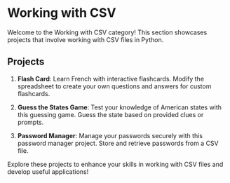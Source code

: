 # Working with CSV

Welcome to the Working with CSV category! This section showcases projects that involve working with CSV files in Python.

## Projects

1. **Flash Card**: Learn French with interactive flashcards. Modify the spreadsheet to create your own questions and answers for custom flashcards.

2. **Guess the States Game**: Test your knowledge of American states with this guessing game. Guess the state based on provided clues or prompts.

3. **Password Manager**: Manage your passwords securely with this password manager project. Store and retrieve passwords from a CSV file.

Explore these projects to enhance your skills in working with CSV files and develop useful applications!
